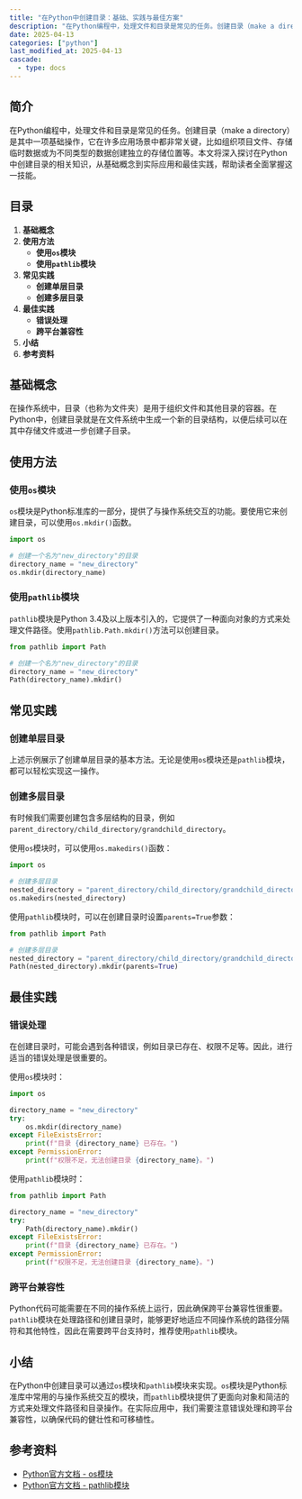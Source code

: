 ```yaml
---
title: "在Python中创建目录：基础、实践与最佳方案"
description: "在Python编程中，处理文件和目录是常见的任务。创建目录（make a directory）是其中一项基础操作，它在许多应用场景中都非常关键，比如组织项目文件、存储临时数据或为不同类型的数据创建独立的存储位置等。本文将深入探讨在Python中创建目录的相关知识，从基础概念到实际应用和最佳实践，帮助读者全面掌握这一技能。"
date: 2025-04-13
categories: ["python"]
last_modified_at: 2025-04-13
cascade:
  - type: docs
---
```


<!-- more -->

## 简介
在Python编程中，处理文件和目录是常见的任务。创建目录（make a directory）是其中一项基础操作，它在许多应用场景中都非常关键，比如组织项目文件、存储临时数据或为不同类型的数据创建独立的存储位置等。本文将深入探讨在Python中创建目录的相关知识，从基础概念到实际应用和最佳实践，帮助读者全面掌握这一技能。

## 目录
1. **基础概念**
2. **使用方法**
    - **使用`os`模块**
    - **使用`pathlib`模块**
3. **常见实践**
    - **创建单层目录**
    - **创建多层目录**
4. **最佳实践**
    - **错误处理**
    - **跨平台兼容性**
5. **小结**
6. **参考资料**

## 基础概念
在操作系统中，目录（也称为文件夹）是用于组织文件和其他目录的容器。在Python中，创建目录就是在文件系统中生成一个新的目录结构，以便后续可以在其中存储文件或进一步创建子目录。

## 使用方法

### 使用`os`模块
`os`模块是Python标准库的一部分，提供了与操作系统交互的功能。要使用它来创建目录，可以使用`os.mkdir()`函数。

```python
import os

# 创建一个名为"new_directory"的目录
directory_name = "new_directory"
os.mkdir(directory_name)
```

### 使用`pathlib`模块
`pathlib`模块是Python 3.4及以上版本引入的，它提供了一种面向对象的方式来处理文件路径。使用`pathlib.Path.mkdir()`方法可以创建目录。

```python
from pathlib import Path

# 创建一个名为"new_directory"的目录
directory_name = "new_directory"
Path(directory_name).mkdir()
```

## 常见实践

### 创建单层目录
上述示例展示了创建单层目录的基本方法。无论是使用`os`模块还是`pathlib`模块，都可以轻松实现这一操作。

### 创建多层目录
有时候我们需要创建包含多层结构的目录，例如`parent_directory/child_directory/grandchild_directory`。

使用`os`模块时，可以使用`os.makedirs()`函数：

```python
import os

# 创建多层目录
nested_directory = "parent_directory/child_directory/grandchild_directory"
os.makedirs(nested_directory)
```

使用`pathlib`模块时，可以在创建目录时设置`parents=True`参数：

```python
from pathlib import Path

# 创建多层目录
nested_directory = "parent_directory/child_directory/grandchild_directory"
Path(nested_directory).mkdir(parents=True)
```

## 最佳实践

### 错误处理
在创建目录时，可能会遇到各种错误，例如目录已存在、权限不足等。因此，进行适当的错误处理是很重要的。

使用`os`模块时：

```python
import os

directory_name = "new_directory"
try:
    os.mkdir(directory_name)
except FileExistsError:
    print(f"目录 {directory_name} 已存在。")
except PermissionError:
    print(f"权限不足，无法创建目录 {directory_name}。")
```

使用`pathlib`模块时：

```python
from pathlib import Path

directory_name = "new_directory"
try:
    Path(directory_name).mkdir()
except FileExistsError:
    print(f"目录 {directory_name} 已存在。")
except PermissionError:
    print(f"权限不足，无法创建目录 {directory_name}。")
```

### 跨平台兼容性
Python代码可能需要在不同的操作系统上运行，因此确保跨平台兼容性很重要。`pathlib`模块在处理路径和创建目录时，能够更好地适应不同操作系统的路径分隔符和其他特性，因此在需要跨平台支持时，推荐使用`pathlib`模块。

## 小结
在Python中创建目录可以通过`os`模块和`pathlib`模块来实现。`os`模块是Python标准库中常用的与操作系统交互的模块，而`pathlib`模块提供了更面向对象和简洁的方式来处理文件路径和目录操作。在实际应用中，我们需要注意错误处理和跨平台兼容性，以确保代码的健壮性和可移植性。

## 参考资料
- [Python官方文档 - os模块](https://docs.python.org/3/library/os.html)
- [Python官方文档 - pathlib模块](https://docs.python.org/3/library/pathlib.html)